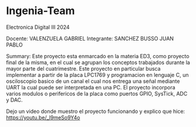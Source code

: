 # Ingenia-Team

Electronica Digital III 2024

Docente: VALENZUELA GABRIEL
Integrante: SANCHEZ BUSSO JUAN PABLO  

Summary:
Este proyecto esta enmarcado en la materia ED3, como proyecto final de la misma, en el cual se agrupan los conceptos trabajados durante la mayor parte del cuatrimestre. Este proyecto en particular busca implementar a partir de la placa LPC1769 y programacion en lenguaje C, un osciloscopio basico de un canal el cual nos entrega una señal mediante UART la cual puede ser interpretada en una PC. El proyecto incorpora varios modulos o perifericos de la placa como puertos GPIO, SysTick, ADC y DAC.


Dejo un video donde muestro el proyecto funcionando y explico que hice: https://youtu.be/_l9meSo9Y4o
